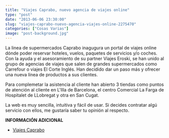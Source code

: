 ```yaml
---
title: "Viajes Caprabo, nuevo agencia de viajes online"
type: "post"
date: "2013-06-06 23:30:00"
slug: "viajes-caprabo-nuevo-agencia-viajes-online-2275470"
categories: ["Cosas Varias"]
image: "post-background.jpg"
---
```


 La linea de supermercados Caprabo inagugura un portal de viajes online dónde poder reservar hoteles, vuelos, paquetes de servicios y/o coches. Con la ayuda y el asesoramiento de su partner Viajes Eroski, se han unido al grupo de agencias de viajes que salen de grandes supermercados como Carrefour o viajes El Corte Inglés. Han decidido dar un paso más y ofrecer una nueva línea de productos a sus clientes.

 Para complemetar la asistencia al cliente han abierto 3 tiendas como puntos de atención al cliente en L'Illa de Barcelona, el centro Comercial La Farga de Hospitalet de LLobregat y otra en San Cugat.

 La web es muy sencilla, intuitiva y fácil de usar. Si decides contratar algú servicio con ellos, me gustaría saber tu opinión al respecto.

 **INFORMACIÓN ADICIONAL**

- [Viajes Caprabo](http://www.viajescaprabo.es)